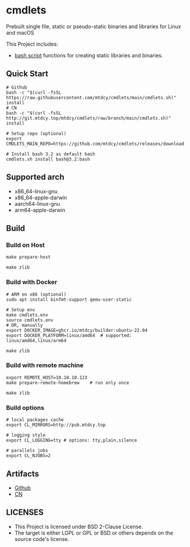 # cmdlets

Prebuilt single file, static or pseudo-static binaries and libraries for Linux and macOS

This Project includes:

- [bash script](libs.sh) functions for creating static libraries and binaries.

## Quick Start

```shell
# Github
bash -c "$(curl -fsSL https://raw.githubusercontent.com/mtdcy/cmdlets/main/cmdlets.sh)" install
# CN
bash -c "$(curl -fsSL http://git.mtdcy.top/mtdcy/cmdlets/raw/branch/main/cmdlets.sh)" install

# Setup repo (optional)
export CMDLETS_MAIN_REPO=https://github.com/mtdcy/cmdlets/releases/download

# Install bash 3.2 as default bash
cmdlets.sh install bash@3.2:bash
```

## Supported arch

- x86_64-linux-gnu
- x86_64-apple-darwin
- aarch64-linux-gnu
- arm64-apple-darwin

## Build

### Build on Host

```shell
make prepare-host

make zlib
```

### Build with Docker

```shell
# ARM on x86 (optional)
sudo apt install binfmt-support qemu-user-static

# Setup env
make cmdlets.env
source cmdlets.env
# OR, manually
export DOCKER_IMAGE=ghcr.io/mtdcy/builder:ubuntu-22.04
export DOCKER_PLATFORM=linux/amd64  # supported: linux/amd64,linux/arm64

make zlib
```

### Build with remote machine

```shell
export REMOTE_HOST=10.10.10.123
make prepare-remote-homebrew    # run only once

make zlib
```

### Build options

```shell
# local packages cache
export CL_MIRRORS=http://pub.mtdcy.top

# logging style
export CL_LOGGING=tty # options: tty,plain,silence

# parallels jobs
export CL_NJOBS=2
```

## Artifacts

- [Github](https://github.com/mtdcy/cmdlets/releases)
- [CN](https://pub.mtdcy.top:8443/cmdlets/latest)

## LICENSES

- This Project is licensed under BSD 2-Clause License.
- The target is either LGPL or GPL or BSD or others depends on the source code's license.
